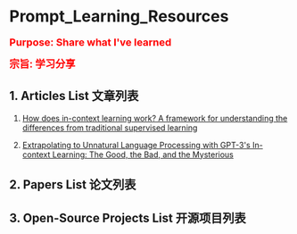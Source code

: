 # Prompt_Learning_Resources

**<font color=red size=4>Purpose: Share what I've learned</font>**

**<font color=red size=4>宗旨: 学习分享</font>**



## 1. Articles List 文章列表

1. [How does in-context learning work? A framework for understanding the differences from traditional supervised learning](https://ai.stanford.edu/blog/understanding-incontext/)

2. [Extrapolating to Unnatural Language Processing with GPT-3's In-context Learning: The Good, the Bad, and the Mysterious](https://ai.stanford.edu/blog/in-context-learning/)





## 2. Papers List 论文列表







## 3. Open-Source Projects List 开源项目列表





